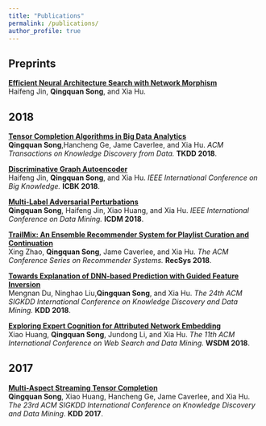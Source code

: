 ```yaml
---
title: "Publications"
permalink: /publications/
author_profile: true
---
```


## Preprints

<b>[Efficient Neural Architecture Search with Network Morphism](http://song3134.github.io/publications/AK)</b><br>Haifeng Jin, <b>Qingquan Song</b>, and Xia Hu. 

<!-- <i>System Machine Learning.</i> <b>SysML 2019</b>.-->

## 2018
<b>[Tensor Completion Algorithms in Big Data Analytics](http://song3134.github.io/publications/Survey)</b><br><b>Qingquan Song</b>,Hancheng Ge, Jame Caverlee, and Xia Hu. <i>ACM Transactions on Knowledge Discovery from Data.</i> <b>TKDD 2018</b>.


<b>[Discriminative Graph Autoencoder](http://song3134.github.io/publications/DisGAuto)</b><br>Haifeng Jin, <b>Qingquan Song</b>, and Xia Hu. <i>IEEE International Conference on Big Knowledge.</i> <b>ICBK 2018</b>.


<b>[Multi-Label Adversarial Perturbations](http://song3134.github.io/publications/Adv)</b><br><b>Qingquan Song</b>, Haifeng Jin, Xiao Huang, and Xia Hu. <i>IEEE International Conference on Data Mining.</i> <b>ICDM 2018</b>.


<b>[TrailMix: An Ensemble Recommender System for Playlist Curation and Continuation](http://song3134.github.io/publications/TrailMix)</b><br>Xing Zhao, <b>Qingquan Song</b>, Jame Caverlee, and Xia Hu. <i>The ACM Conference Series on Recommender Systems.</i> <b>RecSys 2018</b>.

<b>[Towards Explanation of DNN-based Prediction with Guided Feature Inversion](http://song3134.github.io/publications/Interpret)</b><br> Mengnan Du, Ninghao Liu,<b>Qingquan Song</b>, and Xia Hu. <i>The 24th ACM SIGKDD International Conference on Knowledge Discovery and Data Mining.</i> <b>KDD 2018</b>.



<b>[Exploring Expert Cognition for Attributed Network Embedding](http://song3134.github.io/publications/ExpCog)</b><br> Xiao Huang, <b>Qingquan Song</b>, Jundong Li, and Xia Hu. <i>The 11th ACM International Conference on Web Search and Data Mining.</i> <b>WSDM 2018</b>.


## 2017

<b>[Multi-Aspect Streaming Tensor Completion](http://song3134.github.io/publications/MAST)</b><br><b>Qingquan Song</b>, Xiao Huang, Hancheng Ge, Jame Caverlee, and Xia Hu. <i>The 23rd ACM SIGKDD International Conference on Knowledge Discovery and Data Mining.</i> <b>KDD 2017</b>.

